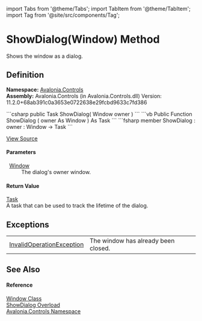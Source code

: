 import Tabs from '@theme/Tabs'; 
import TabItem from '@theme/TabItem'; 
import Tag from '@site/src/components/Tag'; 

# ShowDialog(Window) Method


Shows the window as a dialog.



## Definition
**Namespace:** <a href="N_Avalonia_Controls">Avalonia.Controls</a>  
**Assembly:** Avalonia.Controls (in Avalonia.Controls.dll) Version: 11.2.0+68ab391c0a3653e0722638e29fcbd9633c7fd386

<Tabs groupId="api-code-preview">
<TabItem value="csharp" label="C#">
```csharp
public Task ShowDialog(
	Window owner
)
```
</TabItem>
<TabItem value="vb" label="VB">
```vb
Public Function ShowDialog ( 
	owner As Window
) As Task
```
</TabItem>
<TabItem value="fsharp" label="F#">
```fsharp
member ShowDialog : 
        owner : Window -> Task 
```
</TabItem>
</Tabs>



<a href="https://github.com/AvaloniaUI/Avalonia/tree/master/srcAvalonia.Controls/Window.cs#L762" title="View the source code">View Source</a>



#### Parameters
<dl><dt>  <a href="T_Avalonia_Controls_Window">Window</a></dt><dd>The dialog's owner window.</dd></dl>

#### Return Value
<a href="https://learn.microsoft.com/dotnet/api/system.threading.tasks.task" target="_blank" rel="noopener noreferrer">Task</a>  
A task that can be used to track the lifetime of the dialog.

## Exceptions
<table>
<tr>
<td><a href="https://learn.microsoft.com/dotnet/api/system.invalidoperationexception" target="_blank" rel="noopener noreferrer">InvalidOperationException</a></td>
<td>The window has already been closed.</td>
</tr>
</table>

## See Also


#### Reference
<a href="T_Avalonia_Controls_Window">Window Class</a>  
<a href="Overload_Avalonia_Controls_Window_ShowDialog">ShowDialog Overload</a>  
<a href="N_Avalonia_Controls">Avalonia.Controls Namespace</a>  
